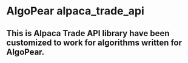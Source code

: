 # AlgoPear alpaca_trade_api

## This is Alpaca Trade API library have been customized to work for algorithms written for AlgoPear.